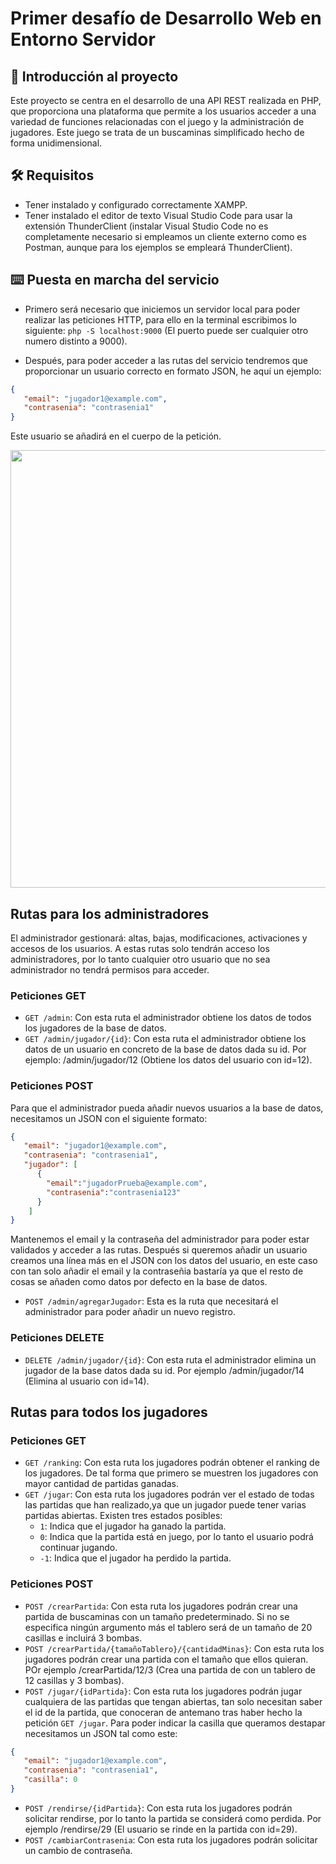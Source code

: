 # Primer desafío de Desarrollo Web en Entorno Servidor
## 🧩 Introducción al proyecto
Este proyecto se centra en el desarrollo de una API REST realizada en PHP, que proporciona una plataforma que permite a los usuarios acceder a una variedad de funciones relacionadas con el juego y la administración de jugadores. Este juego se trata de un buscaminas simplificado hecho de forma unidimensional.

## 🛠️ Requisitos
- Tener instalado y configurado correctamente XAMPP.
- Tener instalado el editor de texto Visual Studio Code para usar la extensión ThunderClient (instalar Visual Studio Code no es completamente necesario si empleamos un cliente externo como es Postman,
 aunque para los ejemplos se empleará ThunderClient).

## ⌨️ Puesta en marcha del servicio 
- Primero será necesario que iniciemos un servidor local para poder realizar las peticiones HTTP, para ello en la terminal escribimos lo siguiente:
  `php -S localhost:9000` (El puerto puede ser cualquier otro numero distinto a 9000).
  
- Después, para poder acceder a las rutas del servicio tendremos que proporcionar un usuario correcto en formato JSON, he aquí un ejemplo:
```json
{
   "email": "jugador1@example.com",
   "contrasenia": "contrasenia1"
}
```

Este usuario se añadirá en el cuerpo de la petición. <br>
<p align="center">
  <img src="https://github.com/davitru60/Buscaminas_DWS/assets/84265707/6637f9ff-d5b8-4c57-98c0-10ce0f6d5872" width="700">
</p>

## Rutas para los administradores
El administrador gestionará: altas, bajas, modificaciones, activaciones y accesos de los usuarios. A estas rutas solo tendrán acceso los administradores, por lo tanto cualquier otro usuario que no sea administrador no tendrá permisos para acceder.

### Peticiones GET
- `GET /admin`: Con esta ruta el administrador obtiene los datos de todos los jugadores de la base de datos. <br>
- `GET /admin/jugador/{id}`: Con esta ruta el administrador obtiene los datos de un usuario en concreto de la base de datos dada su id. Por ejemplo: /admin/jugador/12 (Obtiene los datos del usuario con id=12).

### Peticiones POST
Para que el administrador pueda añadir nuevos usuarios a la base de datos, necesitamos un JSON con el siguiente formato:
```json
{
   "email": "jugador1@example.com",
   "contrasenia": "contrasenia1",
   "jugador": [
      {
        "email":"jugadorPrueba@example.com",
        "contrasenia":"contrasenia123"
      } 
    ]
}
```

Mantenemos el email y la contraseña del administrador para poder estar validados y acceder a las rutas. Después si queremos añadir un usuario creamos una línea más en el JSON con los datos del usuario, en este caso con tan solo añadir el email y la contraseñia bastaría ya que el resto de cosas se añaden como datos por defecto en la base de datos.

- `POST /admin/agregarJugador`: Esta es la ruta que necesitará el administrador para poder añadir un nuevo registro.

### Peticiones DELETE
- `DELETE /admin/jugador/{id}`: Con esta ruta el administrador elimina un jugador de la base datos dada su id. Por ejemplo  /admin/jugador/14 (Elimina al usuario con id=14).

## Rutas para todos los jugadores
### Peticiones GET
- `GET /ranking`: Con esta ruta los jugadores podrán obtener el ranking de los jugadores. De tal forma que primero se muestren los jugadores con mayor cantidad de partidas ganadas. <br>
- `GET /jugar`: Con esta ruta los jugadores podrán ver el estado de todas las partidas que han realizado,ya que un jugador puede tener varias partidas abiertas. Existen tres estados posibles:
  + `1`: Indica que el jugador ha ganado la partida.
  + `0`: Indica que la partida está en juego, por lo tanto el usuario podrá continuar jugando.
  + `-1`: Indica que el jugador ha perdido la partida.

### Peticiones POST
- `POST /crearPartida`: Con esta ruta los jugadores podrán crear una partida de buscaminas con un tamaño predeterminado. Si no se especifica ningún argumento más el tablero será de un tamaño de 20 casillas e incluirá 3 bombas.
- `POST /crearPartida/{tamañoTablero}/{cantidadMinas}`: Con esta ruta los jugadores podrán crear una partida con el tamaño que ellos quieran. POr ejemplo /crearPartida/12/3 (Crea una partida de con un tablero de 12 casillas y 3 bombas).
- `POST /jugar/{idPartida}`: Con esta ruta los jugadores podrán jugar cualquiera de las partidas que tengan abiertas, tan solo necesitan saber el id de la partida, que conoceran de antemano tras haber hecho la petición `GET /jugar`. Para poder indicar la casilla que queramos destapar necesitamos un JSON tal como este:

```json
{
   "email": "jugador1@example.com",
   "contrasenia": "contrasenia1",
   "casilla": 0
}
```
- `POST /rendirse/{idPartida}`: Con esta ruta los jugadores podrán solicitar rendirse, por lo tanto la partida se considerá como perdida. Por ejemplo /rendirse/29 (El usuario se rinde en la partida con id=29).
- `POST /cambiarContrasenia`: Con esta ruta los jugadores podrán solicitar un cambio de contraseña.
